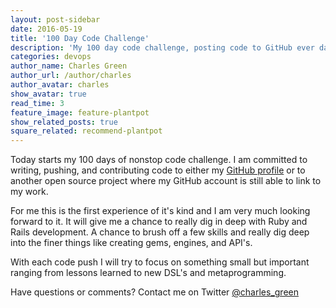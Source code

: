 ```yaml
---
layout: post-sidebar
date: 2016-05-19
title: '100 Day Code Challenge'
description: 'My 100 day code challenge, posting code to GitHub ever day for 100 days.'
categories: devops
author_name: Charles Green
author_url: /author/charles
author_avatar: charles
show_avatar: true
read_time: 3
feature_image: feature-plantpot
show_related_posts: true
square_related: recommend-plantpot
---
```



Today starts my 100 days of nonstop code challenge. I am committed to writing, pushing, and contributing code to either my [GitHub profile](https://github.com/charlesgreen/) or to another open source project where my GitHub account is still able to link to my work.

For me this is the first experience of it's kind and I am very much looking forward to it. It will give me a chance to really dig in deep with Ruby and Rails development. A chance to brush off a few skills and really dig deep into the finer things like creating gems, engines, and API's.

With each code push I will try to focus on something small but important ranging from lessons learned to new DSL's and metaprogramming.

Have questions or comments? Contact me on Twitter [@charles_green](https://twitter.com/charles_green)
